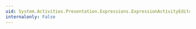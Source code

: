 ```yaml
---
uid: System.Activities.Presentation.Expressions.ExpressionActivityEditor.ExpressionType
internalonly: False
---
```

